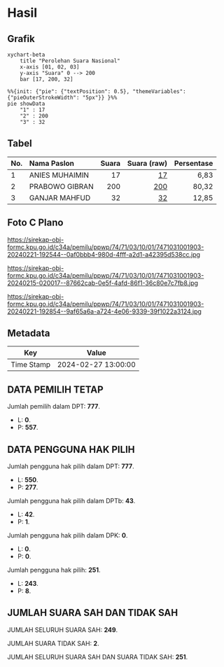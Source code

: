 # Hasil

## Grafik

```mermaid
xychart-beta
    title "Perolehan Suara Nasional"
    x-axis [01, 02, 03]
    y-axis "Suara" 0 --> 200
    bar [17, 200, 32]
```

```mermaid
%%{init: {"pie": {"textPosition": 0.5}, "themeVariables": {"pieOuterStrokeWidth": "5px"}} }%%
pie showData
    "1" : 17
    "2" : 200
    "3" : 32
```

## Tabel

| No. | Nama Paslon    | Suara | Suara (raw) | Persentase |
|:--- |:-------------- | -----:| -----------:| ----------:|
| 1   | ANIES MUHAIMIN | 17    | [17][p-1]   | 6,83       |
| 2   | PRABOWO GIBRAN | 200   | [200][p-2]  | 80,32      |
| 3   | GANJAR MAHFUD  | 32    | [32][p-3]   | 12,85      |


[p-1]: https://github.com/gigit-pemilu/pemilu-2024/blob/main/pilpres/hitung-suara/sub/74-sulawesi-tenggara/sub/71-kota-kendari/sub/03-baruga/sub/1001-baruga/sub/903-tps/sub/paslon-1.txt
[p-2]: https://github.com/gigit-pemilu/pemilu-2024/blob/main/pilpres/hitung-suara/sub/74-sulawesi-tenggara/sub/71-kota-kendari/sub/03-baruga/sub/1001-baruga/sub/903-tps/sub/paslon-2.txt
[p-3]: https://github.com/gigit-pemilu/pemilu-2024/blob/main/pilpres/hitung-suara/sub/74-sulawesi-tenggara/sub/71-kota-kendari/sub/03-baruga/sub/1001-baruga/sub/903-tps/sub/paslon-3.txt

## Foto C Plano

https://sirekap-obj-formc.kpu.go.id/c34a/pemilu/ppwp/74/71/03/10/01/7471031001903-20240221-192544--0af0bbb4-980d-4fff-a2d1-a42395d538cc.jpg

https://sirekap-obj-formc.kpu.go.id/c34a/pemilu/ppwp/74/71/03/10/01/7471031001903-20240215-020017--87662cab-0e5f-4afd-86f1-36c80e7c7fb8.jpg

https://sirekap-obj-formc.kpu.go.id/c34a/pemilu/ppwp/74/71/03/10/01/7471031001903-20240221-192854--9af65a6a-a724-4e06-9339-39f1022a3124.jpg


## Metadata

| Key        | Value               |
| ---------- | ------------------- |
| Time Stamp | 2024-02-27 13:00:00 |


## DATA PEMILIH TETAP

Jumlah pemilih dalam DPT: **777**.
 * L: **0**.
 * P: **557**.

## DATA PENGGUNA HAK PILIH

Jumlah pengguna hak pilih dalam DPT: **777**.
 * L: **550**.
 * P: **277**.

Jumlah pengguna hak pilih dalam DPTb: **43**.
 * L: **42**.
 * P: **1**.

Jumlah pengguna hak pilih dalam DPK: **0**.
 * L: **0**.
 * P: **0**.

Jumlah pengguna hak pilih: **251**.
 * L: **243**.
 * P: **8**.

## JUMLAH SUARA SAH DAN TIDAK SAH

JUMLAH SELURUH SUARA SAH: **249**.

JUMLAH SUARA TIDAK SAH: **2**.

JUMLAH SELURUH SUARA SAH DAN SUARA TIDAK SAH: **251**.


